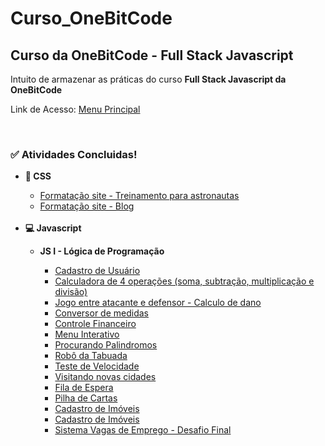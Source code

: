 # Curso_OneBitCode
<h2>Curso da OneBitCode - Full Stack Javascript</h2>
<p>
Intuito de armazenar as práticas do curso <strong>Full Stack Javascript da OneBitCode</strong>
</p>
<p>Link de Acesso: <a href="https://gustarc.github.io/Curso_OneBitCode/">Menu Principal</a></p>
<br>

<h3>&#9989 <strong>Atividades Concluidas!</strong></h3>
    <ul>
        <li><strong>&#127912 CSS</strong></li>
            <ul>
                <li><a href="https://gustarc.github.io/Curso_OneBitCode/Módulo_CSS/Exercicio_TreinamentoAstronautas/index.html" target="_blank">Formatação site - Treinamento para astronautas</a></li>
                <li><a href="https://gustarc.github.io/Curso_OneBitCode/Módulo_CSS/Exercicio_RecriandoSite_Blog/index.html" target="_blank">Formatação site - Blog</a></li>
            </ul>
            <br>
        <li><strong>&#128187 Javascript</strong></li>
            <ul>
                <li><strong>JS I - Lógica de Programação</strong></li>
                <ul>
                    <li><a href="https://gustarc.github.io/Curso_OneBitCode/Modulo_Javascript/Exercicio_CadastroDeUsuario/index.html" target="_blank">Cadastro de Usuário</a></li>
                    <li><a href="https://gustarc.github.io/Curso_OneBitCode/Modulo_Javascript/Exercicio_Calculador4Op/index.html" target="_blank">Calculadora de 4 operações (soma, subtração, multiplicação e divisão)</a></li>
                    <li><a href="https://gustarc.github.io/Curso_OneBitCode/Modulo_Javascript/Exercicio_CalculoDeDano/index.html" target="_blank">Jogo entre atacante e defensor - Calculo de dano</a></li>
                    <li><a href="https://gustarc.github.io/Curso_OneBitCode/Modulo_Javascript/Exercicio_CalculoDeMedidas/index.html" target="_blank">Conversor de medidas</a></li>
                    <li><a href="https://gustarc.github.io/Curso_OneBitCode/Modulo_Javascript/Exercicio_ControleFinanceiro/index.html" target="_blank">Controle Financeiro</a></li>
                    <li><a href="https://gustarc.github.io/Curso_OneBitCode/Modulo_Javascript/Exercicio_MenuInterativo/index.html" target="_blank">Menu Interativo</a></li>
                    <li><a href="https://gustarc.github.io/Curso_OneBitCode/Modulo_Javascript/Exercicio_ProcurandoPalindromos/index.html" target="_blank">Procurando Palindromos</a></li>
                    <li><a href="https://gustarc.github.io/Curso_OneBitCode/Modulo_Javascript/Exercicio_RoboDaTabuada/index.html" target="_blank">Robô da Tabuada</a></li>
                    <li><a href="https://gustarc.github.io/Curso_OneBitCode/Modulo_Javascript/Exercicio_TesteDeVelocidade/index.html" target="_blank">Teste de Velocidade</a></li>
                    <li><a href="https://gustarc.github.io/Curso_OneBitCode/Modulo_Javascript/Exercicio_VisitandoNovasCidades/index.html" target="_blank">Visitando novas cidades</a></li>
                    <li><a href="https://gustarc.github.io/Curso_OneBitCode/Modulo_Javascript/Exercicio_FilaDeEspera/index.html" target="_blank">Fila de Espera</a></li>
                    <li><a href="https://gustarc.github.io/Curso_OneBitCode/Modulo_Javascript/Exercicio_PilhaDeCartas/index.html" target="_blank">Pilha de Cartas</a></li>
                    <li><a href="https://gustarc.github.io/Curso_OneBitCode/Modulo_Javascript/Exercicio_CadastroDeImoveis/index.html">Cadastro de Imóveis</a></li>
                    <li><a href="https://gustarc.github.io/Curso_OneBitCode/Modulo_Javascript/Exercicio_CalculadoraGeometrica/index.html">Cadastro de Imóveis</a></li>
                    <li><a href="https://gustarc.github.io/Curso_OneBitCode/Modulo_Javascript/Exercicio_SistemaVagasDeEmprego-DesafioFinal/index.html">Sistema Vagas de Emprego - Desafio Final</a></li>
                </ul>
            </ul>
    </ul>

